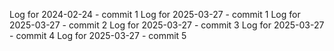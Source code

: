 Log for 2024-02-24 - commit 1
Log for 2025-03-27 - commit 1
Log for 2025-03-27 - commit 2
Log for 2025-03-27 - commit 3
Log for 2025-03-27 - commit 4
Log for 2025-03-27 - commit 5
